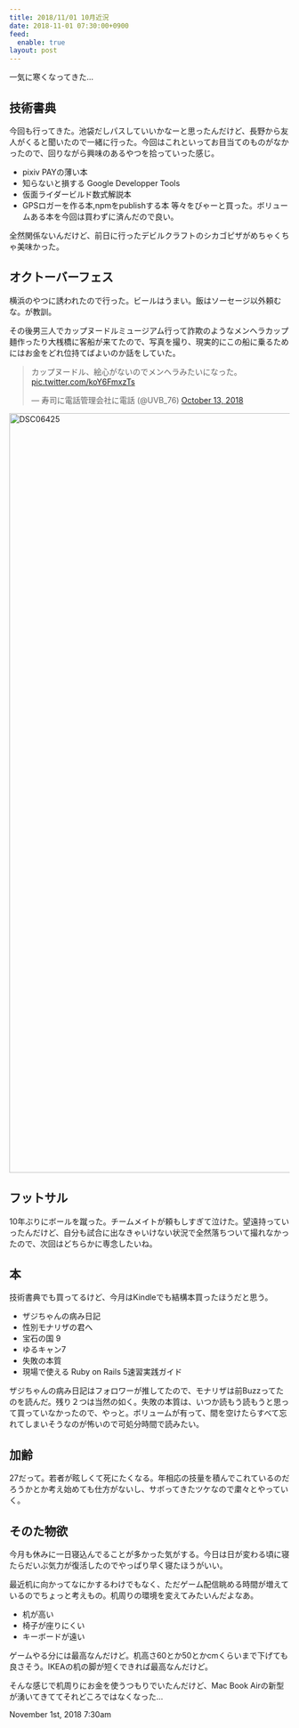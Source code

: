```yaml
---
title: 2018/11/01 10月近況
date: 2018-11-01 07:30:00+0900
feed:
  enable: true
layout: post
---
```

<p>一気に寒くなってきた…</p>    <h2>技術書典</h2>    <p>      今回も行ってきた。池袋だしパスしていいかなーと思ったんだけど、長野から友人がくると聞いたので一緒に行った。今回はこれといってお目当てのものがなかったので、回りながら興味のあるやつを拾っていった感じ。    </p>    <ul>      <li>pixiv PAYの薄い本</li>      <li>知らないと損する Google Developper Tools</li>      <li>仮面ライダービルド数式解説本</li>      <li>        GPSロガーを作る本,npmをpublishする本        等々をびゃーと買った。ボリュームある本を今回は買わずに済んだので良い。      </li>    </ul>    <p>      全然関係ないんだけど、前日に行ったデビルクラフトのシカゴピザがめちゃくちゃ美味かった。    </p>    <h2>オクトーバーフェス</h2>    <p>      横浜のやつに誘われたので行った。ビールはうまい。飯はソーセージ以外頼むな。が教訓。    </p>    <p>      その後男三人でカップヌードルミュージアム行って詐欺のようなメンヘラカップ麺作ったり大桟橋に客船が来てたので、写真を撮り、現実的にこの船に乗るためにはお金をどれ位持てばよいのか話をしていた。    </p>    <blockquote class="twitter-tweet" data-lang="en">      <p lang="ja" dir="ltr">        カップヌードル、絵心がないのでメンヘラみたいになった。        <a href="https://t.co/koY6FmxzTs" target="_blank">pic.twitter.com/koY6FmxzTs</a>      </p>      — 寿司に電話管理会社に電話 (@UVB_76)      <a href="https://twitter.com/UVB_76/status/1051116748416512003?ref_src=twsrc%5Etfw" target="_blank">October 13, 2018</a>    </blockquote>    <p>      <script async src="https://platform.twitter.com/widgets.js" charset="utf-8"></script>      <a data-flickr-embed="true" href="https://www.flickr.com/photos/56290428@N06/31763032068/in/dateposted-public/" title="DSC06425" target="_blank"><img src="https://farm2.staticflickr.com/1930/31763032068_54e6fa85a7_k.jpg" width="2048" height="1365" alt="DSC06425"></a>      <script async src="//embedr.flickr.com/assets/client-code.js" charset="utf-8"></script>    </p>    <h2>フットサル</h2>    <p>      10年ぶりにボールを蹴った。チームメイトが頼もしすぎて泣けた。望遠持っていったんだけど、自分も試合に出なきゃいけない状況で全然落ちついて撮れなかったので、次回はどちらかに専念したいね。    </p>    <h2>本</h2>    <p>技術書典でも買ってるけど、今月はKindleでも結構本買ったほうだと思う。</p>    <ul>      <li>ザジちゃんの病み日記</li>      <li>性別モナリザの君へ</li>      <li>宝石の国 9</li>      <li>ゆるキャン7</li>      <li>失敗の本質</li>      <li>現場で使える Ruby on Rails 5速習実践ガイド</li>    </ul>    <p>      ザジちゃんの病み日記はフォロワーが推してたので、モナリザは前Buzzってたのを読んだ。残り２つは当然の如く。失敗の本質は、いつか読もう読もうと思って買っていなかったので、やっと。ボリュームが有って、間を空けたらすべて忘れてしまいそうなのが怖いので可処分時間で読みたい。    </p>    <h2>加齢</h2>    <p>      27だって。若者が眩しくて死にたくなる。年相応の技量を積んでこれているのだろうかとか考え始めても仕方がないし、サボってきたツケなので粛々とやっていく。    </p>    <h2>そのた物欲</h2>    <p>      今月も休みに一日寝込んでることが多かった気がする。今日は日が変わる頃に寝たらだいぶ気力が復活したのでやっぱり早く寝たほうがいい。    </p>    <p>      最近机に向かってなにかするわけでもなく、ただゲーム配信眺める時間が増えているのでちょっと考えもの。机周りの環境を変えてみたいんだよなあ。    </p>    <ul>      <li>机が高い</li>      <li>椅子が座りにくい</li>      <li>キーボードが遠い</li>    </ul>    <p>      ゲームやる分には最高なんだけど。机高さ60とか50とかcmくらいまで下げても良さそう。IKEAの机の脚が短くできれば最高なんだけど。    </p>    <p>      そんな感じで机周りにお金を使うつもりでいたんだけど、Mac Book      Airの新型が湧いてきててそれどころではなくなった…    </p>    <div id="footer">      <span id="timestamp"> November 1st, 2018 7:30am </span>    </div>
